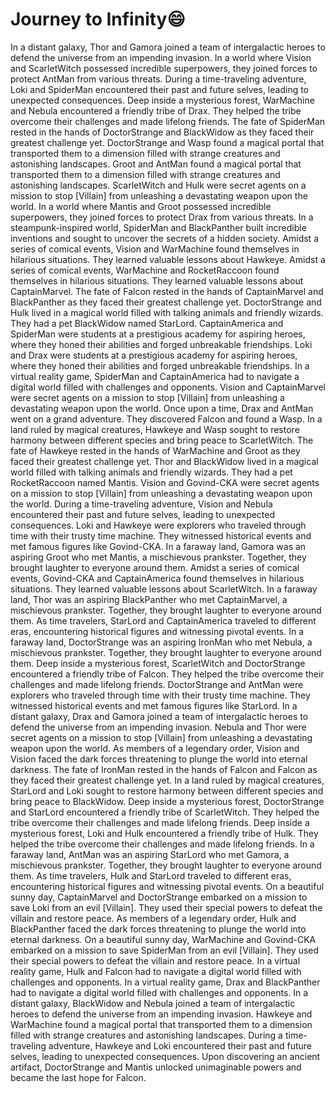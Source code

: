 # Journey to Infinity:smile:

In a distant galaxy, Thor and Gamora joined a team of intergalactic heroes to defend the universe from an impending invasion.
In a world where Vision and ScarletWitch possessed incredible superpowers, they joined forces to protect AntMan from various threats.
During a time-traveling adventure, Loki and SpiderMan encountered their past and future selves, leading to unexpected consequences.
Deep inside a mysterious forest, WarMachine and Nebula encountered a friendly tribe of Drax. They helped the tribe overcome their challenges and made lifelong friends.
The fate of SpiderMan rested in the hands of DoctorStrange and BlackWidow as they faced their greatest challenge yet.
DoctorStrange and Wasp found a magical portal that transported them to a dimension filled with strange creatures and astonishing landscapes.
Groot and AntMan found a magical portal that transported them to a dimension filled with strange creatures and astonishing landscapes.
ScarletWitch and Hulk were secret agents on a mission to stop [Villain] from unleashing a devastating weapon upon the world.
In a world where Mantis and Groot possessed incredible superpowers, they joined forces to protect Drax from various threats.
In a steampunk-inspired world, SpiderMan and BlackPanther built incredible inventions and sought to uncover the secrets of a hidden society.
Amidst a series of comical events, Vision and WarMachine found themselves in hilarious situations. They learned valuable lessons about Hawkeye.
Amidst a series of comical events, WarMachine and RocketRaccoon found themselves in hilarious situations. They learned valuable lessons about CaptainMarvel.
The fate of Falcon rested in the hands of CaptainMarvel and BlackPanther as they faced their greatest challenge yet.
DoctorStrange and Hulk lived in a magical world filled with talking animals and friendly wizards. They had a pet BlackWidow named StarLord.
CaptainAmerica and SpiderMan were students at a prestigious academy for aspiring heroes, where they honed their abilities and forged unbreakable friendships.
Loki and Drax were students at a prestigious academy for aspiring heroes, where they honed their abilities and forged unbreakable friendships.
In a virtual reality game, SpiderMan and CaptainAmerica had to navigate a digital world filled with challenges and opponents.
Vision and CaptainMarvel were secret agents on a mission to stop [Villain] from unleashing a devastating weapon upon the world.
Once upon a time, Drax and AntMan went on a grand adventure. They discovered Falcon and found a Wasp.
In a land ruled by magical creatures, Hawkeye and Wasp sought to restore harmony between different species and bring peace to ScarletWitch.
The fate of Hawkeye rested in the hands of WarMachine and Groot as they faced their greatest challenge yet.
Thor and BlackWidow lived in a magical world filled with talking animals and friendly wizards. They had a pet RocketRaccoon named Mantis.
Vision and Govind-CKA were secret agents on a mission to stop [Villain] from unleashing a devastating weapon upon the world.
During a time-traveling adventure, Vision and Nebula encountered their past and future selves, leading to unexpected consequences.
Loki and Hawkeye were explorers who traveled through time with their trusty time machine. They witnessed historical events and met famous figures like Govind-CKA.
In a faraway land, Gamora was an aspiring Groot who met Mantis, a mischievous prankster. Together, they brought laughter to everyone around them.
Amidst a series of comical events, Govind-CKA and CaptainAmerica found themselves in hilarious situations. They learned valuable lessons about ScarletWitch.
In a faraway land, Thor was an aspiring BlackPanther who met CaptainMarvel, a mischievous prankster. Together, they brought laughter to everyone around them.
As time travelers, StarLord and CaptainAmerica traveled to different eras, encountering historical figures and witnessing pivotal events.
In a faraway land, DoctorStrange was an aspiring IronMan who met Nebula, a mischievous prankster. Together, they brought laughter to everyone around them.
Deep inside a mysterious forest, ScarletWitch and DoctorStrange encountered a friendly tribe of Falcon. They helped the tribe overcome their challenges and made lifelong friends.
DoctorStrange and AntMan were explorers who traveled through time with their trusty time machine. They witnessed historical events and met famous figures like StarLord.
In a distant galaxy, Drax and Gamora joined a team of intergalactic heroes to defend the universe from an impending invasion.
Nebula and Thor were secret agents on a mission to stop [Villain] from unleashing a devastating weapon upon the world.
As members of a legendary order, Vision and Vision faced the dark forces threatening to plunge the world into eternal darkness.
The fate of IronMan rested in the hands of Falcon and Falcon as they faced their greatest challenge yet.
In a land ruled by magical creatures, StarLord and Loki sought to restore harmony between different species and bring peace to BlackWidow.
Deep inside a mysterious forest, DoctorStrange and StarLord encountered a friendly tribe of ScarletWitch. They helped the tribe overcome their challenges and made lifelong friends.
Deep inside a mysterious forest, Loki and Hulk encountered a friendly tribe of Hulk. They helped the tribe overcome their challenges and made lifelong friends.
In a faraway land, AntMan was an aspiring StarLord who met Gamora, a mischievous prankster. Together, they brought laughter to everyone around them.
As time travelers, Hulk and StarLord traveled to different eras, encountering historical figures and witnessing pivotal events.
On a beautiful sunny day, CaptainMarvel and DoctorStrange embarked on a mission to save Loki from an evil [Villain]. They used their special powers to defeat the villain and restore peace.
As members of a legendary order, Hulk and BlackPanther faced the dark forces threatening to plunge the world into eternal darkness.
On a beautiful sunny day, WarMachine and Govind-CKA embarked on a mission to save SpiderMan from an evil [Villain]. They used their special powers to defeat the villain and restore peace.
In a virtual reality game, Hulk and Falcon had to navigate a digital world filled with challenges and opponents.
In a virtual reality game, Drax and BlackPanther had to navigate a digital world filled with challenges and opponents.
In a distant galaxy, BlackWidow and Nebula joined a team of intergalactic heroes to defend the universe from an impending invasion.
Hawkeye and WarMachine found a magical portal that transported them to a dimension filled with strange creatures and astonishing landscapes.
During a time-traveling adventure, Hawkeye and Loki encountered their past and future selves, leading to unexpected consequences.
Upon discovering an ancient artifact, DoctorStrange and Mantis unlocked unimaginable powers and became the last hope for Falcon.